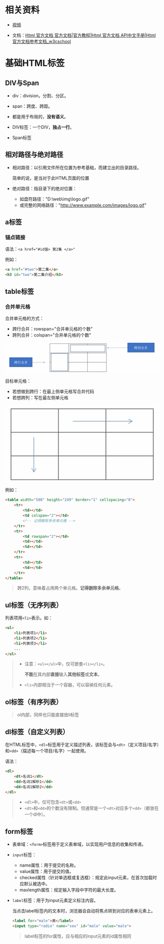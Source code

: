 # 相关资料

- [视频](https://www.bilibili.com/video/BV14J4114768?spm_id_from=333.337.search-card.all.click)



- 文档：[Html 官方文档 官方文档|官方教程|Html 官方文档 API中文手册|Html 官方文档参考文档_w3cschool](https://www.w3cschool.cn/html/dict)



# 基础HTML标签

## DIV与Span

- div：division，分割、分区。
- span：跨度、跨距。
- 都是用于布局的，**没有语义**。



- DIV标签：一个DIV，**独占一行**。
- Span标签



## 相对路径与绝对路径

- 相对路径：以引用文件所在位置为参考基础，而建立出的目录路径。

  简单的说，是当对于此HTML页面的位置

- 绝对路径：指目录下的绝对位置：

  - 如盘符路径："D:\web\img\logo.gif"
  - 或完整的网络路径："http://www.example.com/images/logo.gif"



## a标签

### 锚点链接

语法：`<a href="#id值> 第2集 </a>"`



例如：

```html
<a href="#two">第二集</a>
<h3 id="two">第二集介绍</h3>
```



## table标签

### 合并单元格

合并单元格的方式：

- 跨行合并：rowspan="合并单元格的个数"
- 跨列合并：colspan="合并单元格的个数"

![image-20220605224523825](HTML标签.assets/image-20220605224523825.png)



目标单元格：

- 若想做到跨行：在最上侧单元格写合并代码
- 若想跨列：写在最左侧单元格

 ![image-20220605224647917](HTML标签.assets/image-20220605224647917.png)



例如：

```html
<table width="500" height="249" border="1" cellspacing="0">
    <tr>
        <td></td>
        <td colspan="2"></td>
        <!-- 记得删除多余单元格 -->
    </tr>
    <tr>
        <td rowspan="2"></td>
        <td></td>
        <td></td>
    </tr>
    <tr>
        <td></td>
        <td></td>
    </tr>
</table>
```

> 跨2列，意味着占用两个单元格。**记得删除多余单元格**。



## ul标签（无序列表）

列表项用`<li>`表示。如：

```html
<ul>
    <li>列表项1</li>
    <li>列表项2</li>
    <li>列表项3</li>
	...
</ul>
```



> - 注意：`<ul></ul>`中，仅可嵌套`<li></li>`。
>
>   **不能**在其内部**直接**输入**其他标签**或**文本**。
>
> - `<li>`内部相当于一个容器，可以容纳任何元素。



## ol标签（有序列表）

> ol内部，同样也只能直接放li标签



## dl标签（自定义列表）

在HTML标签中，`<dl>`标签用于定义描述列表，该标签会与`<dt>`（定义项目/名字）和`<dd>`（描述每一个项目/名字）一起使用。

语法：

```html
<dl>
    <dt>名词1</dt>
    <dd>名词1解析1</dd>
    <dd>名词1解析2</dd>
</dl>
```

> - `<dl>`中，仅可包含`<dt>`或`<dd>`
> - `<dt>`和`<dd>`的个数没有限制。但通常是一个`<dt>`对应多个`<dd>`（都放在一个dl中）。



## form标签

- 表单域：`<form>`标签用于定义表单域，以实现用户信息的收集和传递。

- `input`标签：

  - name属性：用于提交的名称。
  - value属性：用于提交的值。
  - checked属性（针对单选框或复选框）：规定此input元素，在首次加载时应默认被选中。
  - maxlength属性：规定输入字段中字符的最大长度。

- `label`标签：用于为input元素定义标注内容。

  当点击label标签内的文本时，浏览器会自动将焦点转到对应的表单元素上。

  ```html
  <label for="male">男</label>
  <input type="radio" name="sex" id="male" value="male">
  ```

  > label标签的for属性，应与相应的input元素的id属性相同




